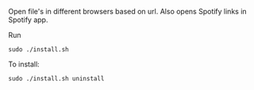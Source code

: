 Open file's in different browsers based on url. Also opens Spotify links in Spotify app.

Run
```
sudo ./install.sh
```


To install:
```
sudo ./install.sh uninstall
```
